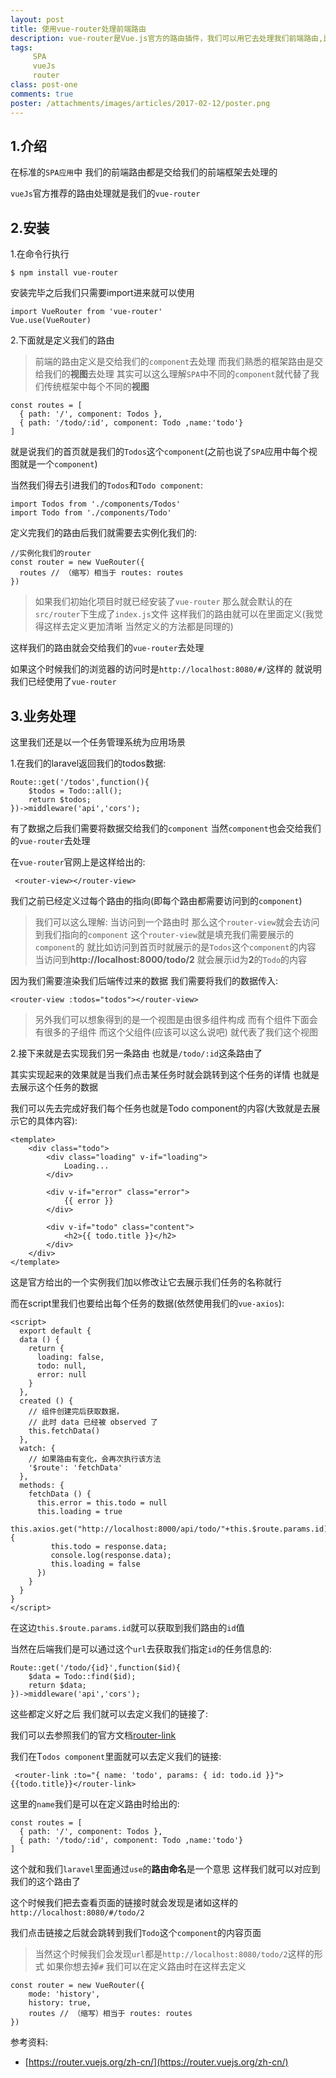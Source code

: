 ```yaml
---
layout: post
title: 使用vue-router处理前端路由
description: vue-router是Vue.js官方的路由插件，我们可以用它去处理我们前端路由,比较适合用于构建单页面应用
tags:
     SPA
     vueJs
     router
class: post-one
comments: true
poster: /attachments/images/articles/2017-02-12/poster.png
---
```


## 1.介绍
在标准的`SPA应用`中 我们的前端路由都是交给我们的前端框架去处理的

`vueJs`官方推荐的路由处理就是我们的`vue-router`

## 2.安装
1.在命令行执行
```
$ npm install vue-router
```
安装完毕之后我们只需要import进来就可以使用
```php?start_inline=1
import VueRouter from 'vue-router'
Vue.use(VueRouter)
```
2.下面就是定义我们的路由

> 前端的路由定义是交给我们的`component`去处理 而我们熟悉的框架路由是交给我们的**视图**去处理
  其实可以这么理解`SPA`中不同的`component`就代替了我们传统框架中每个不同的**视图**
  
```php?start_inline=1
const routes = [
  { path: '/', component: Todos },
  { path: '/todo/:id', component: Todo ,name:'todo'}
]
```
就是说我们的首页就是我们的`Todos`这个`component`(之前也说了`SPA`应用中每个视图就是一个`component`)

当然我们得去引进我们的`Todos`和`Todo component`:
```php?start_inline=1
import Todos from './components/Todos'
import Todo from './components/Todo'
```
定义完我们的路由后我们就需要去实例化我们的:
```php?start_inline=1
//实例化我们的router
const router = new VueRouter({
  routes // （缩写）相当于 routes: routes
})
```

> 如果我们初始化项目时就已经安装了`vue-router` 那么就会默认的在`src/router`下生成了`index.js`文件
  这样我们的路由就可以在里面定义(我觉得这样去定义更加清晰 当然定义的方法都是同理的)
  
这样我们的路由就会交给我们的`vue-router`去处理

如果这个时候我们的浏览器的访问时是`http://localhost:8080/#/`这样的 就说明我们已经使用了`vue-router`

## 3.业务处理
这里我们还是以一个任务管理系统为应用场景

1.在我们的laravel返回我们的todos数据:
```php?start_inline=1
Route::get('/todos',function(){
    $todos = Todo::all();
    return $todos;
})->middleware('api','cors');
```

有了数据之后我们需要将数据交给我们的`component` 当然`component`也会交给我们的`vue-router`去处理

在`vue-router`官网上是这样给出的:
```php?start_inline=1
 <router-view></router-view>
```
我们之前已经定义过每个路由的指向(即每个路由都需要访问到的`component`)

> 我们可以这么理解: 当访问到一个路由时 那么这个`router-view`就会去访问到我们指向的`component`
 这个`router-view`就是填充我们需要展示的`component`的
 就比如访问到首页时就展示的是`Todos`这个`component`的内容 
 当访问到**http://localhost:8000/todo/2** 就会展示id为**2**的`Todo`的内容

因为我们需要渲染我们后端传过来的数据 我们需要将我们的数据传入:
```php?start?inline=1
<router-view :todos="todos"></router-view>
```

> 另外我们可以想象得到的是一个视图是由很多组件构成 而有个组件下面会有很多的子组件 而这个父组件(应该可以这么说吧)
  就代表了我们这个视图
  
2.接下来就是去实现我们另一条路由 也就是`/todo/:id`这条路由了

其实实现起来的效果就是当我们点击某任务时就会跳转到这个任务的详情 也就是去展示这个任务的数据

我们可以先去完成好我们每个任务也就是Todo component的内容(大致就是去展示它的具体内容):
```php?start_inline=1
<template>
    <div class="todo">
        <div class="loading" v-if="loading">
            Loading...
        </div>

        <div v-if="error" class="error">
            {{ error }}
        </div>

        <div v-if="todo" class="content">
            <h2>{{ todo.title }}</h2>
        </div>
    </div>
</template>
```
这是官方给出的一个实例我们加以修改让它去展示我们任务的名称就行

而在script里我们也要给出每个任务的数据(依然使用我们的`vue-axios`):
```php?start_inline=1
<script>
  export default {
  data () {
    return {
      loading: false,
      todo: null,
      error: null
    }
  },
  created () {
    // 组件创建完后获取数据，
    // 此时 data 已经被 observed 了
    this.fetchData()
  },
  watch: {
    // 如果路由有变化，会再次执行该方法
    '$route': 'fetchData'
  },
  methods: {
    fetchData () {
      this.error = this.todo = null
      this.loading = true
      this.axios.get("http://localhost:8000/api/todo/"+this.$route.params.id).then(response=>{
         this.todo = response.data;
         console.log(response.data);
         this.loading = false
      })
    }
  }
}
</script>
```
在这边`this.$route.params.id`就可以获取到我们路由的`id`值

当然在后端我们是可以通过这个`url`去获取我们指定`id`的任务信息的:
```php?start_inline=1
Route::get('/todo/{id}',function($id){
    $data = Todo::find($id);
    return $data;
})->middleware('api','cors');
```
这些都定义好之后 我们就可以去定义我们的链接了:

我们可以去参照我们的官方文档[router-link](https://router.vuejs.org/zh-cn/api/router-link.html)

我们在T`odos component`里面就可以去定义我们的链接:
```php?start_inline=1
 <router-link :to="{ name: 'todo', params: { id: todo.id }}">{{todo.title}}</router-link>
```
这里的`name`我们是可以在定义路由时给出的:
```php?start_inline=1
const routes = [
  { path: '/', component: Todos },
  { path: '/todo/:id', component: Todo ,name:'todo'}
]
```
这个就和我们`laravel`里面通过`use`的**路由命名**是一个意思 这样我们就可以对应到我们的这个路由了

这个时候我们把去查看页面的链接时就会发现是诸如这样的`http://localhost:8080/#/todo/2`

我们点击链接之后就会跳转到我们`Todo`这个`component`的内容页面

> 当然这个时候我们会发现`url`都是`http://localhost:8080/todo/2`这样的形式 如果你想去掉`#`
  我们可以在定义路由时在这样去定义
  
```php?start_inline=1
const router = new VueRouter({
    mode: 'history',
    history: true,
    routes // （缩写）相当于 routes: routes
})
```

参考资料:
- [https://router.vuejs.org/zh-cn/](https://router.vuejs.org/zh-cn/)